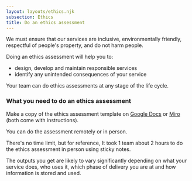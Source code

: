 ```yaml
---
layout: layouts/ethics.njk
subsection: Ethics
title: Do an ethics assessment
---
```


We must ensure that our services are inclusive, environmentally friendly, respectful of people's property, and do not harm people.

Doing an ethics assessment will help you to:

- design, develop and maintain responsible services
- identify any unintended consequences of your service

Your team can do ethics assessments at any stage of the life cycle.

### What you need to do an ethics assessment

Make a copy of the ethics assessment template on [Google Docs](https://docs.google.com/document/d/1GRHSKxj3_zXubfDkGHQp9Y2_6wpf9_dcB9qCuHQS4xM/edit) or [Miro](https://miro.com/app/board/uXjVPlD7OmE=/?userEmail=laura.parker6@digital.justice.gov.uk&track=true&utm_source=notification&utm_medium=email&utm_campaign=add-to-board&utm_content=go-to-board) (both come with instructions).

You can do the assessment remotely or in person.

There's no time limit, but for reference, It took 1 team about 2 hours to do the ethics assessment in person using sticky notes.  

The outputs you get are likely to vary significantly depending on what your service does, who uses it, which phase of delivery you are at and how information is stored and used.
